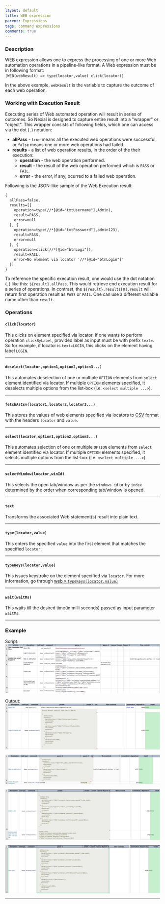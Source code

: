 ```yaml
---
layout: default
title: WEB expression
parent: Expressions
tags: command expressions
comments: true
---
```


### Description
WEB expression allows one to express the processing of one or more Web automation operations in a pipeline-like format.
A Web expression must be in following format:<br/>
`[WEB(webResult) => type(locator,value) click(locator)]`<br/>

In the above example, `webResult` is the variable to capture the outcome of each web operation.


### Working with Execution Result
Executing series of Web automated operation will result in series of outcomes. So Nexial is designed to capture entire 
result into a "wrapper" or "object". This wrapper consists of following fields, which one can access via the dot (`.`) 
notation:
- **allPass** - `true` means all the executed web operations were successful, or `false` means one or more web 
  operations had failed.
- **results** - a list of web operation results, in the order of the their execution:
  - **operation** - the web operation performed.
  - **result** - the result of the web operation performed which is `PASS` or `FAIL`.
  - **error** - the error, if any, ocurred to a failed web operation.

Following is the JSON-like sample of the Web Execution result:
```text
{
  allPass=false,
  results=[{
    operation=type(//*[@id="txtUsername"],Admin),
    result=PASS,
    error=null
  }, {
    operation=type(//*[@id="txtPassword"],admin123),
    result=PASS,
    error=null
  }, {
    operation=click(//*[@id="btnLogi"]),
    result=FAIL,
    error=No element via locator '//*[@id="btnLogin"]'
  }]
}
```

To reference the specific execution result, one would use the dot notation (`.`) like this: `${result}.allPass`. 
This would retrieve end execution result for a series of operations. In contrast, the `${result}.results[0].result` will 
return first operation result as `PASS` or `FAIL`. One can use a different variable name other than `result`.


### Operations

#### `click(locator)`
This clicks on element specified via locator. If one wants to perform operation `clickByLabel`, provided label as input 
must be with prefix `text=`. So for example, if locator is `text=LOGIN`, this clicks on the element having label `LOGIN`.

-----

#### `deselect(locator,option1,option2,option3...)`
This automates deselection of one or multiple `OPTION` elements from `select` element identified via locator. If 
multiple `OPTION` elements specified, it deselects multiple options from the list-box (i.e. `<select multiple ...>`).

-----

#### `fetchAsCsv(locator1,locator2,locator3...)`
This stores the values of web elements specified via locators to [CSV](CSVexpression) format with the headers `locator` 
and `value`.

-----

#### `select(locator,option1,option2,option3...)`
This automates selection of one or multiple `OPTION` elements from `select` element identified via locator. If multiple 
`OPTION` elements specified, it selects multiple options from the list-box (i.e. `<select multiple ...>`).

-----

#### `selectWindow(locator,winId)`
This selects the open tab/window as per the `windows id` or by `index` determined by the order when corresponding 
tab/window is opened.

-----

#### `text`
Transforms the associated Web statement(s) result into plain text.

-----

#### `type(locator,value)`
This enters the specified `value` into the first element that matches the specified `locator`. 

-----

#### `typeKeys(locator,value)`
This issues keystroke on the element specified via `locator`. For more information, go 
through [web &raquo; `typeKeys(locator,value)`](../commands/web/typeKeys(locator,value)) 

-----

#### `wait(waitMs)`
This waits till the desired time(in milli seconds) passed as input parameter `waitMs`.

-----

### Example
Script:<br/>
![script](image/WebExpression_01.png)

Output:<br/>
![](image/WebExpression_02.png)

![](image/WebExpression_03.png)

![](image/WebExpression_04.png)

![](image/WebExpression_05.png)

-----

<script>jQuery(document).ready(function () { newOperationSelect(); });</script>
